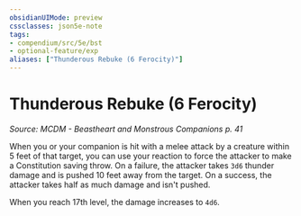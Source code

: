 ```yaml
---
obsidianUIMode: preview
cssclasses: json5e-note
tags:
- compendium/src/5e/bst
- optional-feature/exp
aliases: ["Thunderous Rebuke (6 Ferocity)"]
---
```

# Thunderous Rebuke (6 Ferocity)
*Source: MCDM - Beastheart and Monstrous Companions p. 41* 

When you or your companion is hit with a melee attack by a creature within 5 feet of that target, you can use your reaction to force the attacker to make a Constitution saving throw. On a failure, the attacker takes `3d6` thunder damage and is pushed 10 feet away from the target. On a success, the attacker takes half as much damage and isn't pushed.

When you reach 17th level, the damage increases to `4d6`.